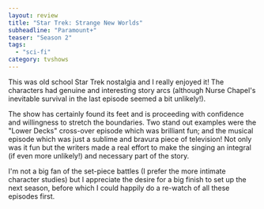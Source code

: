 ```yaml
---
layout: review
title: "Star Trek: Strange New Worlds"
subheadline: "Paramount+"
teaser: "Season 2"
tags:
  - "sci-fi"
category: tvshows
---
```


This was old school Star Trek nostalgia and I really enjoyed it! The characters had
genuine and interesting story arcs (although Nurse Chapel's inevitable survival
in the last episode seemed a bit unlikely!).

The show has certainly found its feet and is proceeding with confidence and
willingness to stretch the boundaries. Two stand out examples were the
"Lower Decks" cross-over episode which was brilliant fun; and the musical
episode which was just a sublime and bravura piece of television! Not only
was it fun but the writers made a real effort to make the singing an 
integral (if even more unlikely!) and necessary part of the story.

I'm not a big fan of the set-piece battles (I prefer the more intimate
character studies) but I appreciate the desire for a big finish to set
up the next season, before which I could happily do a re-watch of all
these episodes first.

